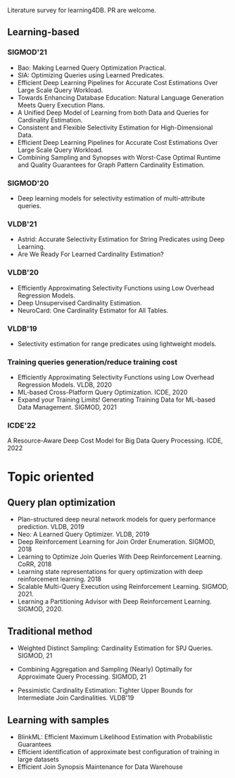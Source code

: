 Literature survey for learning4DB. PR are welcome.

## Learning-based
### SIGMOD'21
* Bao: Making Learned Query Optimization Practical.
* SIA: Optimizing Queries using Learned Predicates.
* Efficient Deep Learning Pipelines for Accurate Cost Estimations Over Large Scale Query Workload.
* Towards Enhancing Database Education: Natural Language Generation Meets Query Execution Plans.
* A Unified Deep Model of Learning from both Data and Queries for Cardinality Estimation.
* Consistent and Flexible Selectivity Estimation for High-Dimensional Data.
* Efficient Deep Learning Pipelines for Accurate Cost Estimations Over Large Scale Query Workload.
* Combining Sampling and Synopses with Worst-Case Optimal Runtime and Quality Guarantees for Graph Pattern Cardinality Estimation.

### SIGMOD'20
* Deep learning models for selectivity estimation of multi-attribute queries.


### VLDB'21
* Astrid: Accurate Selectivity Estimation for String Predicates using Deep Learning.
* Are We Ready For Learned Cardinality Estimation?

### VLDB'20
* Efficiently Approximating Selectivity Functions using Low Overhead Regression Models.
* Deep Unsupervised Cardinality Estimation.
* NeuroCard: One Cardinality Estimator for All Tables.

### VLDB'19
* Selectivity estimation for range predicates using lightweight models.


### Training queries generation/reduce training cost
* Efficiently Approximating Selectivity Functions using Low Overhead Regression Models. VLDB, 2020
* ML-based Cross-Platform Query Optimization. ICDE, 2020
* Expand your Training Limits! Generating Training Data for ML-based Data Management. SIGMOD, 2021



### ICDE'22
A Resource-Aware Deep Cost Model for Big Data Query Processing. ICDE, 2022



# Topic oriented

## Query plan optimization
* Plan-structured deep neural network models for query performance prediction. VLDB, 2019
* Neo: A Learned Query Optimizer. VLDB, 2019
* Deep Reinforcement Learning for Join Order Enumeration. SIGMOD, 2018
* Learning to Optimize Join Queries With Deep Reinforcement Learning. CoRR, 2018
* Learning state representations for query optimization with deep reinforcement learning. 2018
* Scalable Multi-Query Execution using Reinforcement Learning. SIGMOD, 2021. 
* Learning a Partitioning Advisor with Deep Reinforcement Learning. SIGMOD, 2020.



## Traditional method
* Weighted Distinct Sampling: Cardinality Estimation for SPJ Queries. SIGMOD, 21
* Combining Aggregation and Sampling (Nearly) Optimally for Approximate Query Processing. SIGMOD, 21


* Pessimistic Cardinality Estimation: Tighter Upper Bounds for Intermediate Join Cardinalities. VLDB'19


## Learning with samples
* BlinkML: Efficient Maximum Likelihood Estimation with Probabilistic Guarantees
* Efficient identification of approximate best configuration of training in large datasets
* Efficient Join Synopsis Maintenance for Data Warehouse








